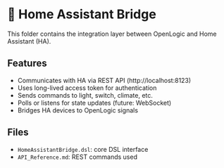 # 🧩 Home Assistant Bridge

This folder contains the integration layer between OpenLogic and Home Assistant (HA).

## Features

- Communicates with HA via REST API (http://localhost:8123)
- Uses long-lived access token for authentication
- Sends commands to light, switch, climate, etc.
- Polls or listens for state updates (future: WebSocket)
- Bridges HA devices to OpenLogic signals

## Files

- `HomeAssistantBridge.dsl`: core DSL interface
- `API_Reference.md`: REST commands used
